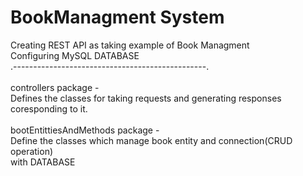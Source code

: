 # BookManagment System
Creating REST API as taking example of Book Managment<br>
Configuring MySQL DATABASE<br>
.------------------------------------------------.<br><br>
controllers package - <br>
Defines the classes for taking requests and generating responses<br>
coresponding to it.<br><br>
bootEntittiesAndMethods package -<br>
Define the classes which manage book entity and connection(CRUD operation)<br>
with DATABASE<br>